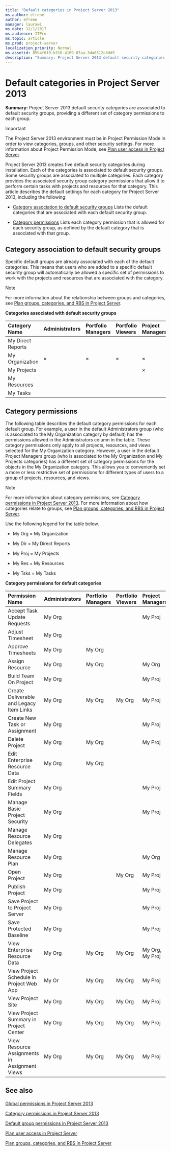 ```yaml
---
title: "Default categories in Project Server 2013"
ms.author: efrene
author: efrene
manager: laurawi
ms.date: 12/1/2017
ms.audience: ITPro
ms.topic: article
ms.prod: project-server
localization_priority: Normal
ms.assetid: 85b4f0f9-b310-4169-87aa-3da6312c8dd9
description: "Summary: Project Server 2013 default security categories are associated to default security groups, providing a different set of category permissions to each group."
---
```


# Default categories in Project Server 2013
 
 **Summary:** Project Server 2013 default security categories are associated to default security groups, providing a different set of category permissions to each group.
  
> [!IMPORTANT]
> The Project Server 2013 environment must be in Project Permission Mode in order to view categories, groups, and other security settings. For more information about Project Permission Mode, see [Plan user access in Project Server](plan-user-access-in-project-server.md). 
  
Project Server 2013 creates five default security categories during installation. Each of the categories is associated to default security groups. Some security groups are associated to multiple categories. Each category provides the associated security group category permissions that allow it to perform certain tasks with projects and resources for that category. This article describes the default settings for each category for Project Server 2013, including the following:
  
- [Category association to default security groups](#section1) Lists the default categories that are associated with each default security group.
    
- [Category permissions](#section2) Lists each category permission that is allowed for each security group, as defined by the default category that is associated with that group.
    
## Category association to default security groups
<a name="section1"> </a>

Specific default groups are already associated with each of the default categories. This means that users who are added to a specific default security group will automatically be allowed a specific set of permissions to work with the projects and resources that are associated with the category. 
  
> [!NOTE]
> For more information about the relationship between groups and categories, see [Plan groups, categories, and RBS in Project Server](plan-groups-categories-and-rbs-in-project-server.md). 
  
**Categories associated with default security groups**

|**Category Name**|**Administrators**|**Portfolio Managers**|**Portfolio Viewers**|**Project Managers**|**Resource Managers**|**Team Leads**|**Team Members**|
|:-----|:-----|:-----|:-----|:-----|:-----|:-----|:-----|
|My Direct Reports  <br/> ||||||||
|My Organization  <br/> |×  <br/> |×  <br/> |×  <br/> |×  <br/> |×  <br/> |||
|My Projects  <br/> ||||×  <br/> |×  <br/> |×  <br/> ||
|My Resources  <br/> |||||×  <br/> |×  <br/> ||
|My Tasks  <br/> |||||||×  <br/> |
   
## Category permissions
<a name="section2"> </a>

The following table describes the default category permissions for each default group. For example, a user in the default Administrators group (who is associated to the My Organization category by default) has the permissions allowed in the Administrators column in the table. These category permissions only apply to all projects, resources, and views selected for the My Organization category. However, a user in the default Project Managers group (who is associated to the My Organization and My Projects categories) has a different set of category permissions for the objects in the My Organization category. This allows you to conveniently set a more or less restrictive set of permissions for different types of users to a group of projects, resources, and views. 
  
> [!NOTE]
> For more information about category permissions, see [Category permissions in Project Server 2013](category-permissions-in-project-server-2013.md). For more information about how categories relate to groups, see [Plan groups, categories, and RBS in Project Server](plan-groups-categories-and-rbs-in-project-server.md). 
  
Use the following legend for the table below.
  
- My Org = My Organization
    
- My Dir = My Direct Reports
    
- My Proj = My Projects
    
- My Res = My Resources
    
- My Tsks = My Tasks
    
**Category permissions for default categories**

|**Permission Name**|**Administrators**|**Portfolio Managers**|**Portfolio Viewers**|**Project Managers**|**Resource Managers**|**Team Leads**|**Team Members**|
|:-----|:-----|:-----|:-----|:-----|:-----|:-----|:-----|
|Accept Task Update Requests  <br/> |My Org  <br/> |||My Proj  <br/> ||||
|Adjust Timesheet  <br/> |My Org  <br/> ||||My Org  <br/> |||
|Approve Timesheets  <br/> |My Org  <br/> |My Org  <br/> |||My Org, My Res  <br/> |||
|Assign Resource  <br/> |My Org  <br/> |My Org  <br/> ||My Org  <br/> |My Res  <br/> |||
|Build Team On Project  <br/> |My Org  <br/> |||My Proj  <br/> |My Org  <br/> |||
|Create Deliverable and Legacy Item Links  <br/> |My Org  <br/> |My Org  <br/> |My Org  <br/> |My Proj  <br/> |My Org, My Proj, My Res  <br/> |My Proj  <br/> |My Tsks  <br/> |
|Create New Task or Assignment  <br/> |My Org  <br/> |||My Proj  <br/> |My Proj  <br/> |My Proj  <br/> |My Tsks  <br/> |
|Delete Project  <br/> |My Org  <br/> |My Org  <br/> ||My Proj  <br/> ||||
|Edit Enterprise Resource Data  <br/> |My Org  <br/> |My Org  <br/> |||My Res  <br/> |||
|Edit Project Summary Fields  <br/> |My Org  <br/> |||My Proj  <br/> ||||
|Manage Basic Project Security  <br/> |My Org  <br/> |||My Proj  <br/> ||||
|Manage Resource Delegates  <br/> |My Org  <br/> ||||My Res  <br/> |||
|Manage Resource Plan  <br/> |My Org  <br/> |||My Org  <br/> |My Res  <br/> |||
|Open Project  <br/> |My Org  <br/> ||My Org  <br/> |My Proj  <br/> ||||
|Publish Project  <br/> |My Org  <br/> |||My Proj  <br/> ||||
|Save Project to Project Server  <br/> |My Org  <br/> |||My Proj  <br/> ||||
|Save Protected Baseline  <br/> |My Org  <br/> |||My Proj  <br/> ||||
|View Enterprise Resource Data  <br/> |My Org  <br/> |My Org  <br/> |My Org  <br/> |My Org, My Proj  <br/> |My Res  <br/> |||
|View Project Schedule in Project Web App  <br/> |My Or  <br/> |My Org  <br/> |My Org  <br/> |My Proj  <br/> ||My Proj  <br/> |My Tsks  <br/> |
|View Project Site  <br/> |My Org  <br/> |My Org  <br/> |My Org  <br/> |My Proj  <br/> |My Proj  <br/> |My Proj  <br/> |My Tsks  <br/> |
|View Project Summary in Project Center  <br/> |My Org  <br/> |My Org  <br/> |My Org  <br/> |My Proj  <br/> |My Proj  <br/> |My Proj  <br/> |My Tsks  <br/> |
|View Resource Assignments in Assignment Views  <br/> |My Org  <br/> |My Org  <br/> |My Org  <br/> |My Proj  <br/> |My Res  <br/> |My Proj  <br/> |My Tsks  <br/> |
   
## See also
<a name="section2"> </a>

#### 

[Global permissions in Project Server 2013](global-permissions-in-project-server-2013.md)
  
[Category permissions in Project Server 2013](category-permissions-in-project-server-2013.md)
  
[Default group permissions in Project Server 2013](default-group-permissions-in-project-server-2013.md)
  
[Plan user access in Project Server](plan-user-access-in-project-server.md)
  
[Plan groups, categories, and RBS in Project Server](plan-groups-categories-and-rbs-in-project-server.md)

